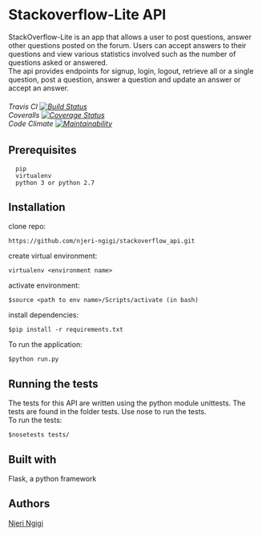# Stackoverflow-Lite API
StackOverflow-Lite is an app that allows a user to post questions, answer other questions posted on the forum. Users can accept answers to their questions and view various statistics involved such as the number of questions asked or answered.<br>
The api provides endpoints for signup, login, logout, retrieve all or a single question, post a question, answer a question and update an answer or accept an answer.
###### Travis CI [![Build Status](https://travis-ci.org/njeri-ngigi/stackoverflow_api.svg?branch=badges)](https://travis-ci.org/njeri-ngigi/stackoverflow_api) <br> Coveralls [![Coverage Status](https://coveralls.io/repos/github/njeri-ngigi/stackoverflow_api/badge.svg?branch=badges)](https://coveralls.io/github/njeri-ngigi/stackoverflow_api?branch=badges) <br>  Code Climate [![Maintainability](https://api.codeclimate.com/v1/badges/f1bd8db087f96b7543ea/maintainability)](https://codeclimate.com/github/njeri-ngigi/stackoverflow_api/maintainability)

## Prerequisites
      pip
      virtualenv
      python 3 or python 2.7
      

## Installation
   clone repo:
   ```
   https://github.com/njeri-ngigi/stackoverflow_api.git
   ```
   create virtual environment: 
   ```
   virtualenv <environment name>
   ```
   activate environment:
   ```
   $source <path to env name>/Scripts/activate (in bash)
   ```
   install dependencies:
   ```
   $pip install -r requirements.txt
   ```
   To run the application:
   ```
   $python run.py
   ```
      

## Running the tests
  The tests for this API are written using the python module unittests. The tests are found in the folder tests.
  Use nose to run the tests.<br>
  To run the tests:
      
   ```
   $nosetests tests/
  ```


## Built with 
   Flask, a python framework
   
## Authors
[Njeri Ngigi](https://github.com/njeri-ngigi)
